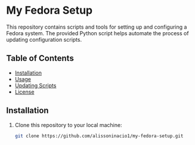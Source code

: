 # My Fedora Setup

This repository contains scripts and tools for setting up and configuring a Fedora system. The provided Python script helps automate the process of updating configuration scripts.

## Table of Contents

- [Installation](#installation)
- [Usage](#usage)
- [Updating Scripts](#updating-scripts)
- [License](#license)

## Installation

1. Clone this repository to your local machine:

   ```bash
   git clone https://github.com/alissoninacio1/my-fedora-setup.git
